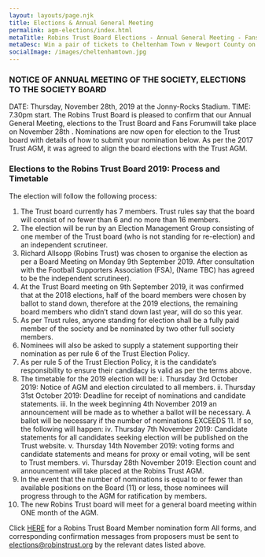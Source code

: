 ```yaml
---
layout: layouts/page.njk
title: Elections & Annual General Meeting
permalink: agm-elections/index.html
metaTitle: Robins Trust Board Elections - Annual General Meeting - Fans Forum - 28 October 2019
metaDesc: Win a pair of tickets to Cheltenham Town v Newport County on Saturday 12th October courtesy of Carabao Energy Drink
socialImage: /images/cheltenhamtown.jpg
---
```


### NOTICE OF ANNUAL MEETING OF THE SOCIETY, ELECTIONS TO THE SOCIETY BOARD

DATE: Thursday, November 28th, 2019 at the Jonny-Rocks Stadium. TIME: 7.30pm start.
The Robins Trust Board is pleased to confirm that our Annual General Meeting, elections to the Trust
Board and Fans Forumwill take place on November 28th .
Nominations are now open for election to the Trust board with details of how to submit
your nomination below.
As per the 2017 Trust AGM, it was agreed to align the board elections with the Trust AGM.

### Elections to the Robins Trust Board 2019: Process and Timetable

The election will follow the following process:

1. The Trust board currently has 7 members. Trust rules say that the board will consist of no fewer than 6 and no more than 16 members.
2. The election will be run by an Election Management Group consisting of one member of the Trust board (who is not standing for re-election) and an independent scrutineer.
3. Richard Allsopp (Robins Trust) was chosen to organise the election as per a Board Meeting on Monday 9th September 2019. After consultation with the Football Supporters Association (FSA), (Name TBC) has agreed to be the independent scrutineer).
4. At the Trust Board meeting on 9th September 2019, it was confirmed that at the 2018 elections, half of the board members were chosen by ballot to stand down, therefore at the 2019 elections, the remaining board members who didn’t stand down last year, will do so this year.
5. As per Trust rules, anyone standing for election shall be a fully paid member of the society and be nominated by two other full society members.
6. Nominees will also be asked to supply a statement supporting their nomination as per rule 6 of the Trust Election Policy.
7. As per rule 5 of the Trust Election Policy, it is the candidate’s responsibility to ensure their candidacy is valid as per the terms above.
8. The timetable for the 2019 election will be:
   i. Thursday 3rd October 2019: Notice of AGM and election circulated to all members.
   ii. Thursday 31st October 2019: Deadline for receipt of nominations and candidate statements.
   iii. In the week beginning 4th November 2019 an announcement will be made as to whether a ballot will be necessary. A ballot will be necessary if the number of nominations EXCEEDS 11. If so, the following will happen:
   iv. Thursday 7th November 2019: Candidate statements for all candidates seeking election will be published on the Trust website.
   v. Thursday 14th November 2019: voting forms and candidate statements and means for proxy or email voting, will be sent to Trust members.
   vi. Thursday 28th November 2019: Election count and announcement will take placed at the Robins Trust AGM.
9. In the event that the number of nominations is equal to or fewer than available positions on the Board (11) or less, those nominees will progress through to the AGM for ratification by members.
10. The new Robins Trust board will meet for a general board meeting within ONE month of the AGM.

Click [HERE](/images/trust-elections-2019-board-nomination-form.docx) for a Robins Trust Board Member nomination form
All forms, and corresponding confirmation messages from proposers must be sent to [elections@robinstrust.org](mailto:elections@robinstrust.org) by the relevant dates listed above.

